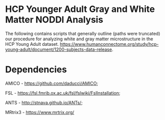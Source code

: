 # HCP Younger Adult Gray and White Matter NODDI Analysis

The following contains scripts that generally outline (paths were truncated) our procedure for analyzing white and gray matter microstructure in the HCP Young Adult dataset. https://www.humanconnectome.org/study/hcp-young-adult/document/1200-subjects-data-release. 

# Dependencies
AMICO - https://github.com/daducci/AMICO;

FSL - https://fsl.fmrib.ox.ac.uk/fsl/fslwiki/FslInstallation;

ANTS - http://stnava.github.io/ANTs/;

MRtrix3 - https://www.mrtrix.org/
